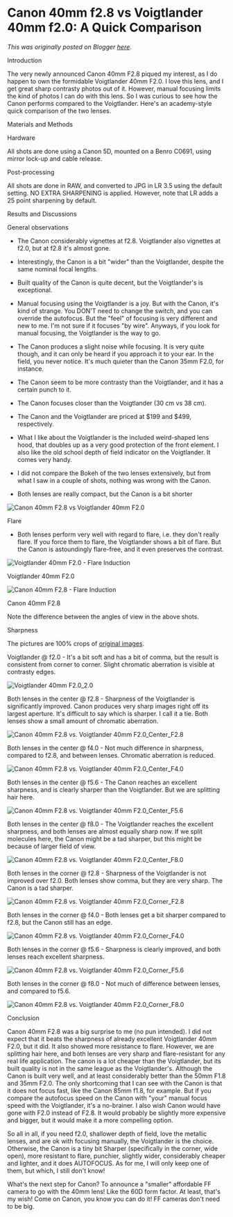 # Canon 40mm f2.8 vs Voigtlander 40mm f2.0: A Quick Comparison

*This was originally posted on Blogger [here](https://photopensieve.blogspot.com/2012/06/canon-40mm-f28-vs-voigtlander-40mm-f20.html)*.

Introduction

The very newly announced Canon 40mm F2.8 piqued my interest, as I do happen to own the formidable Voigtlander 40mm F2.0. I love this lens, and I get great sharp contrasty photos out of it. However, manual focusing limits the kind of photos I can do with this lens. So I was curious to see how the Canon performs compared to the Voigtlander. Here's an academy-style quick comparison of the two lenses.

Materials and Methods

Hardware

All shots are done using a Canon 5D, mounted on a Benro C0691, using mirror lock-up and cable release.

Post-processing

All shots are done in RAW, and converted to JPG in LR 3.5 using the default setting. NO EXTRA SHARPENING is applied. However, note that LR adds a 25 point sharpening by default.

Results and Discussions

General observations

- The Canon considerably vignettes at f2.8. Voigtlander also vignettes at f2.0, but at f2.8 it's almost gone.

- Interestingly, the Canon is a bit "wider" than the Voigtlander, despite the same nominal focal lengths.

- Built quality of the Canon is quite decent, but the Voigtlander's is exceptional.

- Manual focusing using the Voigtlander is a joy. But with the Canon, it's kind of strange. You DON'T need to change the switch, and you can override the autofocus. But the "feel" of focusing is very different and new to me. I'm not sure if it focuses "by wire". Anyways, if you look for manual focusing, the Voigtlander is the way to go.

- The Canon produces a slight noise while focusing. It is very quite though, and it can only be heard if you approach it to your ear. In the field, you never notice. It's much quieter than the Canon 35mm F2.0, for instance.

- The Canon seem to be more contrasty than the Voigtlander, and it has a certain punch to it.

- The Canon focuses closer than the Voigtlander (30 cm vs 38 cm).

- The Canon and the Voigtlander are priced at $199 and $499, respectively.

- What I like about the Voigtlander is the included weird-shaped lens hood, that doubles up as a very good protection of the front element. I also like the old school depth of field indicator on the Voigtlander. It comes very handy.

- I did not compare the Bokeh of the two lenses extensively, but from what I saw in a couple of shots, nothing was wrong with the Canon.

- Both lenses are really compact, but the Canon is a bit shorter

![Canon 40mm F2.8 vs Voigtlander 40mm F2.0](http://farm6.staticflickr.com/5470/7433761158_a5d455d46e_z.jpg)

Flare

- Both lenses perform very well with regard to flare, i.e. they don't really flare. If you force them to flare, the Voigtlander shows a bit of flare. But the Canon is astoundingly flare-free, and it even preserves the contrast.

![Voigtlander 40mm F2.0 - Flare Induction](http://farm6.staticflickr.com/5080/7433852578_33731cf380_z.jpg)

Voigtlander 40mm F2.0

![Canon 40mm F2.8 - Flare Induction](http://farm8.staticflickr.com/7259/7433847564_d39b37c53a_z.jpg)

Canon 40mm F2.8

Note the difference between the angles of view in the above shots.

Sharpness

The pictures are 100% crops of [original images](http://www.flickr.com/photos/8413680@N08/7433990340/).

Voigtlander @ f2.0 - It's a bit soft and has a bit of comma, but the result is consistent from corner to corner. Slight chromatic aberration is visible at contrasty edges.

![Voigtlander 40mm F2.0_2.0](http://farm8.staticflickr.com/7275/7433381632_d70879e8bf_z.jpg)

Both lenses in the center @ f2.8 - Sharpness of the Voigtlander is significantly improved. Canon produces very sharp images right off its largest aperture. It's difficult to say which is sharper. I call it a tie. Both lenses show a small amount of chromatic aberration.

![Canon 40mm F2.8 vs. Voigtlander 40mm F2.0_Center_F2.8](http://farm8.staticflickr.com/7269/7433383604_e272c4169c_z.jpg)

Both lenses in the center @ f4.0 - Not much difference in sharpness, compared to f2.8, and between lenses. Chromatic aberration is reduced.

![Canon 40mm F2.8 vs. Voigtlander 40mm F2.0_Center_F4.0](http://farm6.staticflickr.com/5156/7433388642_712d721c63_z.jpg)

Both lenses in the center @ f5.6 - The Canon reaches an excellent sharpness, and is clearly sharper than the Voigtlander. But we are splitting hair here.

![Canon 40mm F2.8 vs. Voigtlander 40mm F2.0_Center_F5.6](http://farm9.staticflickr.com/8150/7433393872_9bd9195b5b_z.jpg)

Both lenses in the center @ f8.0 - The Voigtlander reaches the excellent sharpness, and both lenses are almost equally sharp now. If we split molecules here, the Canon might be a tad sharper, but this might be because of larger field of view.

![Canon 40mm F2.8 vs. Voigtlander 40mm F2.0_Center_F8.0](http://farm9.staticflickr.com/8027/7433390438_7a69d5cbac_z.jpg)

Both lenses in the corner @ f2.8 - Sharpness of the Voigtlander is not improved over f2.0. Both lenses show comma, but they are very sharp. The Canon is a tad sharper.

![Canon 40mm F2.8 vs. Voigtlander 40mm F2.0_Corner_F2.8](http://farm9.staticflickr.com/8015/7433394780_99351b8847_z.jpg)

Both lenses in the corner @ f4.0 - Both lenses get a bit sharper compared to f2.8, but the Canon still has an edge.

![Canon 40mm F2.8 vs. Voigtlander 40mm F2.0_Corner_F4.0](http://farm8.staticflickr.com/7265/7433398062_4e446d96b5_z.jpg)

Both lenses in the corner @ f5.6 - Sharpness is clearly improved, and both lenses reach excellent sharpness.

![Canon 40mm F2.8 vs. Voigtlander 40mm F2.0_Corner_F5.6](http://farm6.staticflickr.com/5232/7433397214_3275f0b6c9_z.jpg)

Both lenses in the corner @ f8.0 - Not much of difference between lenses, and compared to f5.6.

![Canon 40mm F2.8 vs. Voigtlander 40mm F2.0_Corner_F8.0](http://farm8.staticflickr.com/7255/7433395914_8afe8fc7ff_z.jpg)

Conclusion

Canon 40mm F2.8 was a big surprise to me (no pun intended). I did not expect that it beats the sharpness of already excellent Voigtlander 40mm F2.0, but it did. It also showed more resistance to flare. However, we are splitting hair here, and both lenses are very sharp and flare-resistant for any real life application. The canon is a lot cheaper than the Voigtlander, but its built quality is not in the same league as the Voigtlander's. Although the Canon is built very well, and at least considerably better than the 50mm F1.8 and 35mm F2.0. The only shortcoming that I can see with the Canon is that it does not focus fast, like the Canon 85mm f1.8, for example. But if you compare the autofocus speed on the Canon with "your" manual focus speed with the Voigtlander, it's a no-brainer. I also wish Canon would have gone with F2.0 instead of F2.8. It would probably be slightly more expensive and bigger, but it would make it a more compelling option.

So all in all, if you need f2.0, shallower depth of field, love the metallic lenses, and are ok with focusing manually, the Voigtlander is the choice. Otherwise, the Canon is a tiny bit Sharper (specifically in the corner, wide open), more resistant to flare, punchier, slightly wider, considerably cheaper and lighter, and it does AUTOFOCUS. As for me, I will only keep one of them, but which, I still don't know!

What's the next step for Canon? To announce a "smaller" affordable FF camera to go with the 40mm lens! Like the 60D form factor. At least, that's my wish! Come on Canon, you know you can do it! FF cameras don't need to be big.